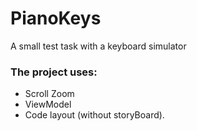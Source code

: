 # PianoKeys

А small test task with a keyboard simulator

### The project uses:
- Scroll Zoom
- ViewModel
- Code layout (without storyBoard).
